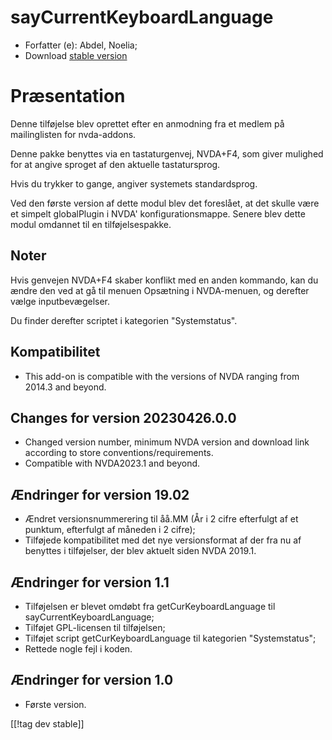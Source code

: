 # sayCurrentKeyboardLanguage #

* Forfatter (e): Abdel, Noelia;
* Download [stable version][1]

# Præsentation #

Denne tilføjelse blev oprettet efter en anmodning fra et medlem på
mailinglisten for nvda-addons.

Denne pakke benyttes via en tastaturgenvej, NVDA+F4, som giver mulighed for
at angive sproget af den aktuelle tastatursprog.

Hvis du trykker to gange, angiver systemets standardsprog.

Ved den første version af dette modul blev det foreslået, at det skulle være
et simpelt globalPlugin i NVDA' konfigurationsmappe. Senere blev dette modul
omdannet til en tilføjelsespakke.

## Noter ##

Hvis genvejen NVDA+F4 skaber konflikt med en anden kommando, kan du ændre
den ved at gå til menuen Opsætning i NVDA-menuen, og derefter vælge
inputbevægelser.

Du finder derefter scriptet i kategorien "Systemstatus".

## Kompatibilitet ##

* This add-on is compatible with the versions of NVDA ranging from 2014.3
  and beyond.

## Changes for version 20230426.0.0 ##

* Changed version number, minimum NVDA version and download link according
  to store conventions/requirements.
* Compatible with NVDA2023.1 and beyond.

## Ændringer for version 19.02 ##

* Ændret versionsnummerering til åå.MM (År i 2 cifre efterfulgt af et
  punktum, efterfulgt af måneden i 2 cifre);
* Tilføjede kompatibilitet med det nye versionsformat af der fra nu af
  benyttes i tilføjelser, der blev aktuelt siden NVDA 2019.1.

## Ændringer for version 1.1 ##

* Tilføjelsen er blevet omdøbt fra getCurKeyboardLanguage til
  sayCurrentKeyboardLanguage;
* Tilføjet GPL-licensen til tilføjelsen;
* Tilføjet script getCurKeyboardLanguage til kategorien "Systemstatus";
* Rettede nogle fejl i koden.

## Ændringer for version 1.0 ##

* Første version.

[[!tag dev stable]]

[1]:
https://www.nvaccess.org/addonStore/legacy?file=sayCurrentKeyboardLanguage
